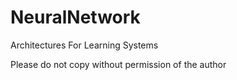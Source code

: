 # NeuralNetwork
Architectures For Learning Systems

Please do not copy without permission of the author
